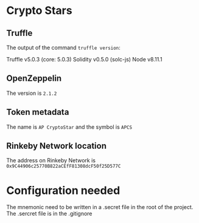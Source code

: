 # Crypto Stars

## Truffle

The output of the command `truffle version`:

Truffle v5.0.3 (core: 5.0.3)
Solidity v0.5.0 (solc-js)
Node v8.11.1

## OpenZeppelin

The version is `2.1.2`

## Token metadata

The name is `AP CryptoStar` and the symbol is `APCS`

## Rinkeby Network location

The address on Rinkeby Network is `0x9C44906c25770B822aCEfF81308dcF50f25D577C`



# Configuration needed

The mnemonic need to be written in a .secret file in the root of the project. The .sercret file is in the .gitignore